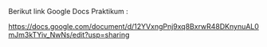 Berikut link Google Docs Praktikum :

https://docs.google.com/document/d/12YVxngPnj9xq8BxrwR48DKnynuAL0mJm3kTYiv_NwNs/edit?usp=sharing
